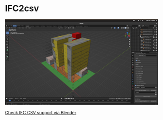 # IFC2csv

![Preview](/images/preview.png)

[Check IFC CSV support via Blender](https://forum.freecadweb.org/viewtopic.php?t=39535&start=90)